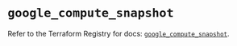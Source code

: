 # `google_compute_snapshot`

Refer to the Terraform Registry for docs: [`google_compute_snapshot`](https://registry.terraform.io/providers/hashicorp/google-beta/6.12.0/docs/resources/google_compute_snapshot).
